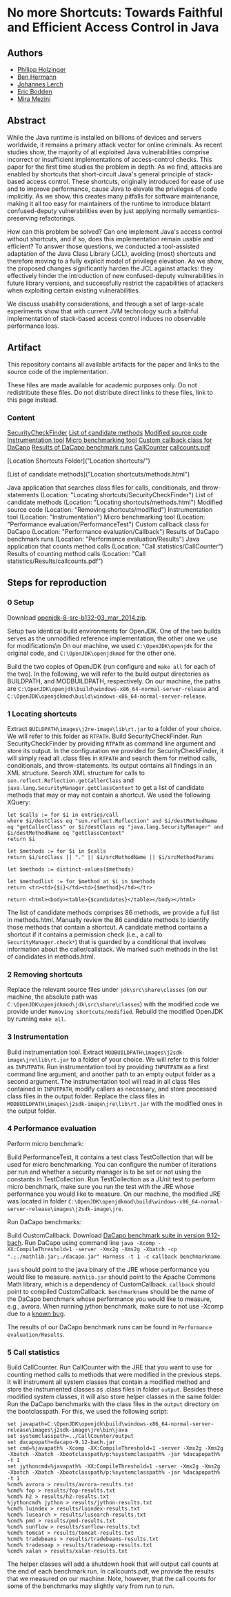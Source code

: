 # No more Shortcuts: Towards Faithful and Efficient Access Control in Java

## Authors 

* [Philipp Holzinger](http://www.ec-spride.tu-darmstadt.de/forschungsgruppen/secure-software-engineering/staff/philipp-holzinger/)
* [Ben Hermann](http://www.thewhitespace.de)
* [Johannes Lerch](http://www.stg.tu-darmstadt.de/staff/johannes_lerch/)
* [Eric Bodden](http://www.bodden.de)
* [Mira Mezini](http://www.stg.tu-darmstadt.de/staff/mira_mezini/)

## Abstract

While the Java runtime is installed on billions of devices and servers worldwide, it remains a primary attack vector for online criminals. 
As recent studies show, the majority of all exploited Java vulnerabilities comprise incorrect or insufficient implementations of access-control checks. This paper for the first time studies the problem in depth. 
As we find, attacks are enabled by shortcuts that short-circuit Java's general principle of stack-based access control.
These shortcuts, originally introduced for ease of use and to improve performance, cause Java to elevate the privileges of code implicitly. 
As we show, this creates many pitfalls for software maintenance, making it all too easy for maintainers of the runtime to introduce blatant confused-deputy vulnerabilities even by just applying normally semantics-preserving refactorings.

How can this problem be solved? 
Can one implement Java's access control without shortcuts, and if so, does this implementation remain usable and efficient? 
To answer those questions, we conducted a tool-assisted adaptation of the Java Class Library (JCL), avoiding (most) shortcuts and therefore moving to a fully explicit model of privilege elevation.
As we show, the proposed changes significantly harden the JCL against attacks: they effectively hinder the introduction of new confused-deputy vulnerabilities in future library versions, and successfully restrict the capabilities of attackers when exploiting certain existing vulnerabilities.

We discuss usability considerations, and through a set of large-scale experiments show that with current JVM technology such a faithful implementation of stack-based access control induces no observable performance loss.

## Artifact

This repository contains all available artifacts for the paper and links to the source code of the implementation.

These files are made available for academic purposes only. 
Do not redistribute these files. Do not distribute direct links to these files, link to this page instead.

<h3>Content</h3>

<a href="artifacts/Locating shortcuts/SecurityCheckFinder">SecurityCheckFinder</a>
<a href="artifacts/Locating shortcuts/methods.html">List of candidate methods</a>
<a href="artifacts/Removing shortcuts/modified">Modified source code</a>
<a href="artifacts/Instrumentation">Instrumentation tool</a>
<a href="artifacts/Performance evaluation/PerformanceTest">Micro benchmarking tool</a>
<a href="artifacts/Performance evaluation/Callback">Custom callback class for DaCapo</a>
<a href="artifacts/Performance evaluation/Results">Results of DaCapo benchmark runs</a>
<a href="artifacts/Call statistics/CallCounter">CallCounter</a>
<a href="artifacts/Call statistics/Results/callcounts.pdf">callcounts.pdf</a>

[Location Shortcuts Folder]("Location shortcuts/")

[List of candidate methods]("Location shortcuts/methods.html")

Java application that searches class files for calls, conditionals, and throw-statements (Location: "Locating shortcuts/SecurityCheckFinder")
List of candidate methods (Location: "Locating shortcuts/methods.html")
Modified source code (Location: "Removing shortcuts/modified")
Instrumentation tool (Location: "Instrumentation")
Micro benchmarking tool (Location: "Performance evaluation/PerformanceTest")
Custom callback class for DaCapo (Location: "Performance evaluation/Callback")
Results of DaCapo benchmark runs (Location: "Performance evaluation/Results")
Java application that counts method calls (Location: "Call statistics/CallCounter")
Results of counting method calls (Location: "Call statistics/Results/callcounts.pdf")

## Steps for reproduction

### 0 Setup

Download [openjdk-8-src-b132-03_mar_2014.zip](http://download.java.net/openjdk/jdk8/).

Setup two identical build environments for OpenJDK. 
One of the two builds serves as the unmodified reference implementation, the other one we use for modifications\n On our machine, we used 
`C:\OpenJDK\openjdk` for the original code, and `C:\OpenJDK\openjdkmod` for the other one.

Build the two copies of OpenJDK (run configure and `make all` for each of the two). 
In the following, we will refer to the build output directories as BUILDPATH, and MODBUILDPATH, respectively. 
On our machine, the paths are `C:\OpenJDK\openjdk\build\windows-x86_64-normal-server-release` and `C:\OpenJDK\openjdkmod\build\windows-x86_64-normal-server-release`.


### 1 Locating shortcuts

Extract `BUILDPATH\images\j2re-image\lib\rt.jar` to a folder of your choice. We will refer to this folder as `RTPATH`.
Build SecurityCheckFinder.
Run SecurityCheckFinder by providing `RTPATH` as command line argument and store its output. In the configuration we provided for SecurityCheckFinder, it will simply read all .class files in `RTPATH` and search them for method calls, conditionals, and throw-statements. Its output contains all findings in an XML structure.
Search XML structure for calls to `sun.reflect.Reflection.getCallerClass` and `java.lang.SecurityManager.getClassContext` to get a list of candidate methods that may or may not contain a shortcut. 
We used the following XQuery:

```
let $calls := for $i in entries/call
where $i/destClass eq "sun.reflect.Reflection" and $i/destMethodName eq "getCallerClass" or $i/destClass eq "java.lang.SecurityManager" and $i/destMethodName eq "getClassContext"
return $i

let $methods := for $i in $calls
return $i/srcClass || "." || $i/srcMethodName || $i/srcMethodParams

let $methods := distinct-values($methods)

let $methodlist := for $method at $i in $methods
return <tr><td>{$i}</td><td>{$method}</td></tr>

return <html><body><table>{$candidates}</table></body></html>
```

The list of candidate methods comprises 86 methods, we provide a full list in methods.html.
Manually review the 86 candidate methods to identify those methods that contain a shortcut. 
A candidate method contains a shortcut if it contains a permission check (i.e., a call to `SecurityManager.check*`) that is guarded by a conditional that involves information about the caller/callstack. 
We marked such methods in the list of candidates in methods.html.


### 2 Removing shortcuts

Replace the relevant source files under `jdk\src\share\classes` (on our machine, the absolute path was `C:\OpenJDK\openjdkmod\jdk\src\share\classes`) with the modified code we provide under `Removing shortcuts/modified`.
Rebuild the modified OpenJDK by running `make all`.


### 3 Instrumentation

Build instrumentation tool.
Extract `MODBUILDPATH\images\j2sdk-image\jre\lib\rt.jar` to a folder of your choice. 
We will refer to this folder as `INPUTPATH`.
Run instrumentation tool by providing `INPUTPATH` as a first command line argument, and another path to an empty output folder as a second argument. The instrumentation tool will read in all class files contained in `INPUTPATH`, modify callers as necessary, and store processed class files in the output folder.
Replace the class files in `MODBUILDPATH\images\j2sdk-image\jre\lib\rt.jar` with the modified ones in the output folder.


### 4 Performance evaluation

Perform micro benchmark:

Build PerformanceTest, it contains a test class TestCollection that will be used for micro benchmarking. 
You can configure the number of iterations per run and whether a security manager is to be set or not using the constants in TestCollection.
Run TestCollection as a JUnit test to perform micro benchmark, make sure you run the test with the JRE whose performance you would like to measure. On our machine, the modified JRE was located in folder `C:\OpenJDK\openjdkmod\build\windows-x86_64-normal-server-release\images\j2sdk-image\jre`.


Run DaCapo benchmarks:

Build CustomCallback.
Download [DaCapo benchmark suite in version 9.12-bach](http://sourceforge.net/project/showfiles.php?group_id=172498).
Run DaCapo using command line `java -Xcomp -XX:CompileThreshold=1 -server -Xmx2g -Xms2g -Xbatch -cp ".;./mathlib.jar;./dacapo.jar" Harness -t 1 -c callback benchmarkname`.

`java` should point to the java binary of the JRE whose performance you would like to measure.
`mathlib.jar` should point to the Apache Commons Math library, which is a dependency of CustomCallback.
`callback` should point to compiled CustomCallback.
`benchmarkname` should be the name of the DaCapo benchmark whose performance you would like to measure, e.g., avrora.
When running jython benchmark, make sure to not use -Xcomp due to a [known bug](http://sourceforge.net/p/dacapobench/bugs/80/).

The results of our DaCapo benchmark runs can be found in `Performance evaluation/Results`.


### 5 Call statistics

Build CallCounter.
Run CallCounter with the JRE that you want to use for counting method calls to methods that were modified in the previous steps. 
It will instrument all system classes that contain a modified method and store the instrumented classes as .class files in folder `output`. 
Besides these modified system classes, it will also store helper classes in the same folder.
Run the DaCapo benchmarks with the class files in the `output` directory on the bootclasspath. For this, we used the following script:

```
set javapath=C:\OpenJDK\openjdk\build\windows-x86_64-normal-server-release\images\j2sdk-image\jre\bin\java
set systemclasspath=../CallCounter/output
set dacapopath=dacapo-9.12-bach.jar
set cmd=%javapath% -Xcomp -XX:CompileThreshold=1 -server -Xmx2g -Xms2g -Xbatch -Xbatch -Xbootclasspath/p:%systemclasspath% -jar %dacapopath% -t 1
set jythoncmd=%javapath% -XX:CompileThreshold=1 -server -Xmx2g -Xms2g -Xbatch -Xbatch -Xbootclasspath/p:%systemclasspath% -jar %dacapopath% -t 1
%cmd% avrora > results/avrora-results.txt
%cmd% fop > results/fop-results.txt
%cmd% h2 > results/h2-results.txt
%jythoncmd% jython > results/jython-results.txt
%cmd% luindex > results/luindex-results.txt
%cmd% lusearch > results/lusearch-results.txt
%cmd% pmd > results/pmd-results.txt
%cmd% sunflow > results/sunflow-results.txt
%cmd% tomcat > results/tomcat-results.txt
%cmd% tradebeans > results/tradebeans-results.txt
%cmd% tradesoap > results/tradesoap-results.txt
%cmd% xalan > results/xalan-results.txt
```

The helper classes will add a shutdown hook that will output call counts at the end of each benchmark run. 
In callcounts.pdf, we provide the results that we measured on our machine. 
Note, however, that the call counts for some of the benchmarks may slightly vary from run to run.

